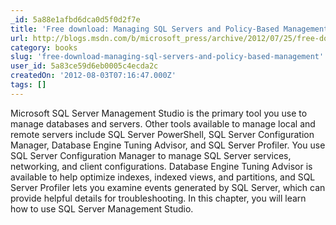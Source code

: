 ```yaml
---
_id: 5a88e1afbd6dca0d5f0d2f7e
title: 'Free download: Managing SQL Servers and Policy-Based Management'
url: http://blogs.msdn.com/b/microsoft_press/archive/2012/07/25/free-download-managing-sql-servers-and-policy-based-management-an-excerpt-from-microsoft-sql-server-2012-pocket-consultant.aspx
category: books
slug: 'free-download-managing-sql-servers-and-policy-based-management'
user_id: 5a83ce59d6eb0005c4ecda2c
createdOn: '2012-08-03T07:16:47.000Z'
tags: []
---
```


Microsoft SQL Server Management Studio is the primary tool you use to manage databases and servers. Other tools available to manage local and remote servers include SQL Server PowerShell, SQL Server Configuration Manager, Database Engine Tuning Advisor, and SQL Server Profiler. You use SQL Server Configuration Manager to manage SQL Server services, networking, and client configurations. Database Engine Tuning Advisor is available to help optimize indexes, indexed views, and partitions, and SQL Server Profiler lets you examine events generated by SQL Server, which can provide helpful details for troubleshooting. In this chapter, you will learn how to use SQL Server Management Studio.

